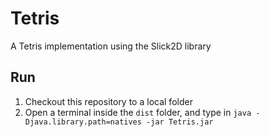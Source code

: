 Tetris
======

A Tetris implementation using the Slick2D library

Run
---
1. Checkout this repository to a local folder
2. Open a terminal inside the `dist` folder, and type in `java -Djava.library.path=natives -jar Tetris.jar`
